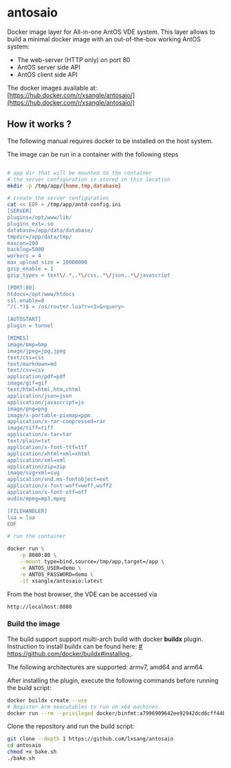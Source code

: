 # antosaio

Docker image layer for All-in-one AntOS VDE system.
This layer allows to build a minimal docker image with an
out-of-the-box working AntOS system:

- The web-server (HTTP only) on port 80
- AntOS server side API
- AntOS client side API

The docker images available at: [https://hub.docker.com/r/xsangle/antosaio/](https://hub.docker.com/r/xsangle/antosaio/)

## How it works ?
The following manual requires docker to be installed on the host system.

The image can be run in a container with the following steps

```sh

# app dir that will be mounted to the container
# the server configuration is stored in this location
mkdir -p /tmp/app/{home,tmp,database}

# create the server configuration
cat << EOF > /tmp/app/antd-config.ini
[SERVER]
plugins=/opt/www/lib/
plugins_ext=.so
database=/app/data/database/
tmpdir=/app/data/tmp/
maxcon=200
backlog=5000
workers = 4
max_upload_size = 10000000
gzip_enable = 1
gzip_types = text\/.*,.*\/css,.*\/json,.*\/javascript

[PORT:80]
htdocs=/opt/www/htdocs
ssl.enable=0
^/(.*)$ = /os/router.lua?r=<1>&<query>

[AUTOSTART]
plugin = tunnel

[MIMES]
image/bmp=bmp
image/jpeg=jpg,jpeg
text/css=css
text/markdown=md
text/csv=csv
application/pdf=pdf
image/gif=gif
text/html=html,htm,chtml
application/json=json
application/javascript=js
image/png=png
image/x-portable-pixmap=ppm
application/x-rar-compressed=rar
image/tiff=tiff
application/x-tar=tar
text/plain=txt
application/x-font-ttf=ttf
application/xhtml+xml=xhtml
application/xml=xml
application/zip=zip
image/svg+xml=svg
application/vnd.ms-fontobject=eot
application/x-font-woff=woff,woff2
application/x-font-otf=otf
audio/mpeg=mp3,mpeg

[FILEHANDLER]
lua = lua
EOF

# run the container

docker run \
    -p 8080:80 \
    --mount type=bind,source=/tmp/app,target=/app \
    -e ANTOS_USER=demo \
    -e ANTOS_PASSWORD=demo \
    -it xsangle/antosaio:latest
```

From the host browser, the VDE can be accessed via

```
http://localhost:8080
```

### Build the image

The build support support multi-arch build with docker **buildx** plugin. Instruction to install buildx can be found here: [# https://github.com/docker/buildx#installing
](https://github.com/docker/buildx#installing
).

The following architectures are supported: armv7, amd64 and arm64.

After installing the plugin, execute the following commands before running the build script:

```sh
docker buildx create --use
# Register Arm executables to run on x64 machines
docker run --rm --privileged docker/binfmt:a7996909642ee92942dcd6cff44b9b95f08dad64 
```

Clone the repository and run the build script:

```sh
git clone --depth 1 https://github.com/lxsang/antosaio
cd antosaio
chmod +x bake.sh
./bake.sh
```
